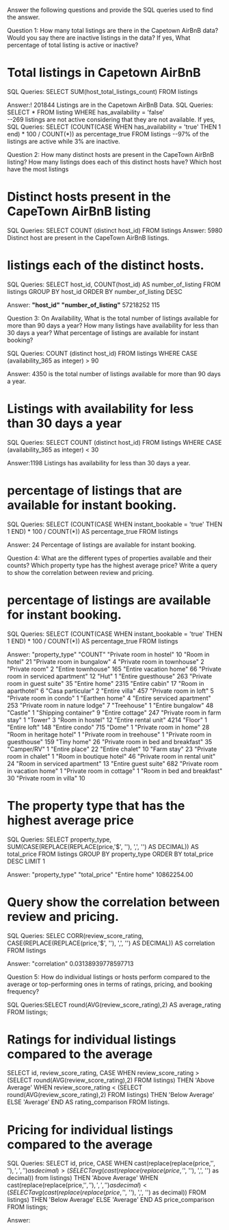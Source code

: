 Answer the following questions and provide the SQL queries used to find the answer.

Question 1: How many total listings are there in the Capetown AirBnB data? Would you say there are inactive listings in the data? If yes, What percentage of total listing is active or inactive?


# Total listings in Capetown AirBnB
SQL Queries: SELECT SUM(host_total_listings_count)
FROM listings

Answer:! 201844 Listings are in the Capetown AirBnB Data.
SQL Queries: SELECT *
FROM listing
WHERE has_availability = 'false'      
--269 listings are not active considering that they are not available.
If yes,
SQL Queries: SELECT (COUNT(CASE WHEN has_availability = 'true' THEN 1 end) * 100 / COUNT(*)) as percentage_true
FROM listings
--97% of the listings are active while 3% are inactive.


Question 2: How many distinct hosts are present in the CapeTown AirBnB listing? How many listings does each of this distinct hosts have? Which host have the most listings

# Distinct hosts present in the CapeTown AirBnB listing 
SQL Queries: SELECT COUNT (distinct host_id)
FROM listings
Answer: 5980 Distinct host are present in the CapeTown AirBnB listings.

# listings each of the distinct hosts.  
SQL Queries: SELECT host_id, COUNT(host_id) AS number_of_listing
FROM listings
GROUP BY host_id
ORDER BY number_of_listing DESC

Answer:
**"host_id"**	    **"number_of_listing"**
57218252	          115


Question 3: On Availability, What is the total number of listings available for more than 90 days a year? How many listings have availability for less than 30 days a year? What percentage of listings are available for instant booking?

SQL Queries: COUNT (distinct host_id)
FROM listings
WHERE CASE (availability_365 as integer) > 90

Answer: 4350 is the total number of listings available for more than 90 days a year.

# Listings with availability for less than 30 days a year 
SQL Queries: SELECT COUNT (distinct host_id)
FROM listings
WHERE CASE (availability_365 as integer) < 30

Answer:1198 Listings has availability for less than 30 days a year.
# percentage of listings that are available for instant booking.

SQL Queries: SELECT (COUNT(CASE WHEN instant_bookable = 'true' THEN 1 END) * 100 / COUNT(*)) AS percentage_true
FROM listings

Answer: 24 Percentage of listings are available for instant booking.


Question 4: What are the different types of properties available and their counts? Which property type has the highest average price? Write a query to show the correlation between review and pricing.

 # percentage of listings are available for instant booking.
SQL Queries: SELECT (COUNT(CASE WHEN instant_bookable = 'true' THEN 1 END) * 100 / COUNT(*)) AS percentage_true
FROM listings

Answer: "property_type"	      "COUNT"
"Private room in hostel"	      10
"Room in hotel"	                21
"Private room in bungalow"	    4
"Private room in townhouse"     2
"Private room"	                2
"Entire townhouse"	            165
"Entire vacation home"	        66
"Private room in serviced apartment"	12
"Hut"	1
"Entire guesthouse"	263
"Private room in guest suite"	35
"Entire home"	2315
"Entire cabin"	17
"Room in aparthotel"	6
"Casa particular"	2
"Entire villa"	457
"Private room in loft"	5
"Private room in condo"	1
"Earthen home"	4
"Entire serviced apartment"	253
"Private room in nature lodge"	7
"Treehouse"	1
"Entire bungalow"	48
"Castle"	1
"Shipping container"	9
"Entire cottage"	247
"Private room in farm stay"	1
"Tower"	3
"Room in hostel"	12
"Entire rental unit"	4214
"Floor"	1
"Entire loft"	148
"Entire condo"	715
"Dome"	1
"Private room in home"	28
"Room in heritage hotel"	1
"Private room in treehouse"	1
"Private room in guesthouse"	159
"Tiny home"	26
"Private room in bed and breakfast"	35
"Camper/RV"	1
"Entire place"	22
"Entire chalet"	10
"Farm stay"	23
"Private room in chalet"	1
"Room in boutique hotel"	46
"Private room in rental unit"	24
"Room in serviced apartment"	13
"Entire guest suite"	682
"Private room in vacation home"	1
"Private room in cottage"	1
"Room in bed and breakfast"	30
"Private room in villa"	10

# The property type that has the highest average price
SQL Queries: SELECT property_type, SUM(CASE(REPLACE(REPLACE(price,'$', ''), ',', '') AS DECIMAL)) AS total_price
FROM listings
GROUP BY property_type
ORDER BY total_price DESC
LIMIT 1

Answer: 
"property_type"	  "total_price"
"Entire home"    	10862254.00

# Query show the correlation between review and pricing.
SQL Queries: SELEC CORR(review_score_rating, CASE(REPLACE(REPLACE(price,'$', ''), ',', '') AS DECIMAL)) AS correlation
FROM listings

Answer: "correlation"
0.03138939778597713


Question 5: How do individual listings or hosts perform compared to the average or top-performing ones in terms of ratings, pricing, and booking frequency?

SQL Queries:SELECT round(AVG(review_score_rating),2) AS average_rating
FROM listings;

# Ratings for individual listings compared to the average
SELECT id, review_score_rating,
    CASE
        WHEN review_score_rating > (SELECT round(AVG(review_score_rating),2) FROM listings) THEN 'Above Average'
        WHEN review_score_rating < (SELECT round(AVG(review_score_rating),2) FROM listings) THEN 'Below Average'
        ELSE 'Average'
    END AS rating_comparison
FROM listings.

# Pricing for individual listings compared to the average
SQL Queries: SELECT id, price,
    CASE
        WHEN cast(replace(replace(price,'$', ''), ',', '') as decimal) > (SELECT avg(cast(replace(replace(price,'$', ''), ',', '') as decimal)) from listings) THEN 'Above Average'
        WHEN cast(replace(replace(price,'$', ''), ',', '') as decimal) < (SELECT avg(cast(replace(replace(price,'$', ''), ',', '') as decimal)) FROM listings) THEN 'Below Average'
        ELSE 'Average'
    END AS price_comparison
FROM listings;




Answer:


